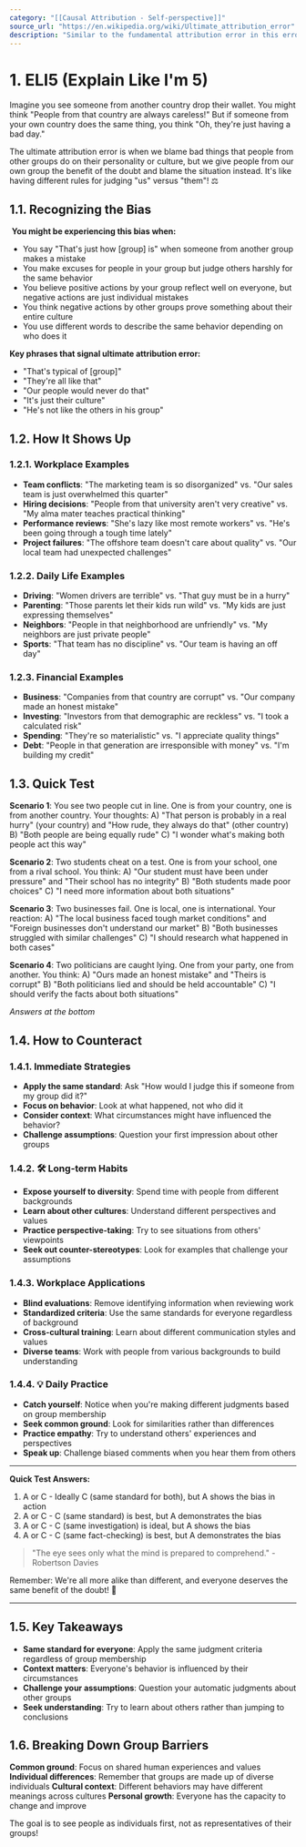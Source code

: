 ```yaml
---
category: "[[Causal Attribution - Self-perspective]]"
source_url: "https://en.wikipedia.org/wiki/Ultimate_attribution_error"
description: "Similar to the fundamental attribution error in this error a person is likely to make an internal attribution to an entire group instead of the individuals within the group"
---
```


# 1. ELI5 (Explain Like I'm 5)

 Imagine you see someone from another country drop their wallet. You might think "People from that country are always careless!" But if someone from your own country does the same thing, you think "Oh, they're just having a bad day."

The ultimate attribution error is when we blame bad things that people from other groups do on their personality or culture, but we give people from our own group the benefit of the doubt and blame the situation instead. It's like having different rules for judging "us" versus "them"! ⚖️

## 1.1. Recognizing the Bias

️ **You might be experiencing this bias when:**

- You say "That's just how [group] is" when someone from another group makes a mistake
- You make excuses for people in your group but judge others harshly for the same behavior
- You believe positive actions by your group reflect well on everyone, but negative actions are just individual mistakes
- You think negative actions by other groups prove something about their entire culture
- You use different words to describe the same behavior depending on who does it

**Key phrases that signal ultimate attribution error:**
- "That's typical of [group]"
- "They're all like that"
- "Our people would never do that"
- "It's just their culture"
- "He's not like the others in his group"

## 1.2. How It Shows Up

### 1.2.1. **Workplace Examples**

- **Team conflicts**: "The marketing team is so disorganized" vs. "Our sales team is just overwhelmed this quarter"
- **Hiring decisions**: "People from that university aren't very creative" vs. "My alma mater teaches practical thinking"
- **Performance reviews**: "She's lazy like most remote workers" vs. "He's been going through a tough time lately"
- **Project failures**: "The offshore team doesn't care about quality" vs. "Our local team had unexpected challenges"

### 1.2.2. **Daily Life Examples**

- **Driving**: "Women drivers are terrible" vs. "That guy must be in a hurry"
- **Parenting**: "Those parents let their kids run wild" vs. "My kids are just expressing themselves"
- **Neighbors**: "People in that neighborhood are unfriendly" vs. "My neighbors are just private people"
- **Sports**: "That team has no discipline" vs. "Our team is having an off day"

### 1.2.3. **Financial Examples**

- **Business**: "Companies from that country are corrupt" vs. "Our company made an honest mistake"
- **Investing**: "Investors from that demographic are reckless" vs. "I took a calculated risk"
- **Spending**: "They're so materialistic" vs. "I appreciate quality things"
- **Debt**: "People in that generation are irresponsible with money" vs. "I'm building my credit"

## 1.3. Quick Test

**Scenario 1**: You see two people cut in line. One is from your country, one is from another country. Your thoughts:
A) "That person is probably in a real hurry" (your country) and "How rude, they always do that" (other country)
B) "Both people are being equally rude"
C) "I wonder what's making both people act this way"

**Scenario 2**: Two students cheat on a test. One is from your school, one from a rival school. You think:
A) "Our student must have been under pressure" and "Their school has no integrity"
B) "Both students made poor choices"
C) "I need more information about both situations"

**Scenario 3**: Two businesses fail. One is local, one is international. Your reaction:
A) "The local business faced tough market conditions" and "Foreign businesses don't understand our market"
B) "Both businesses struggled with similar challenges"
C) "I should research what happened in both cases"

**Scenario 4**: Two politicians are caught lying. One from your party, one from another. You think:
A) "Ours made an honest mistake" and "Theirs is corrupt"
B) "Both politicians lied and should be held accountable"
C) "I should verify the facts about both situations"

*Answers at the bottom*

## 1.4. How to Counteract

### 1.4.1. **Immediate Strategies**

- **Apply the same standard**: Ask "How would I judge this if someone from my group did it?"
- **Focus on behavior**: Look at what happened, not who did it
- **Consider context**: What circumstances might have influenced the behavior?
- **Challenge assumptions**: Question your first impression about other groups

### 1.4.2. 🛠️ **Long-term Habits**

- **Expose yourself to diversity**: Spend time with people from different backgrounds
- **Learn about other cultures**: Understand different perspectives and values
- **Practice perspective-taking**: Try to see situations from others' viewpoints
- **Seek out counter-stereotypes**: Look for examples that challenge your assumptions

### 1.4.3. **Workplace Applications**

- **Blind evaluations**: Remove identifying information when reviewing work
- **Standardized criteria**: Use the same standards for everyone regardless of background
- **Cross-cultural training**: Learn about different communication styles and values
- **Diverse teams**: Work with people from various backgrounds to build understanding

### 1.4.4. 💡 **Daily Practice**

- **Catch yourself**: Notice when you're making different judgments based on group membership
- **Seek common ground**: Look for similarities rather than differences
- **Practice empathy**: Try to understand others' experiences and perspectives
- **Speak up**: Challenge biased comments when you hear them from others

---

**Quick Test Answers:**
1. A or C - Ideally C (same standard for both), but A shows the bias in action
2. A or C - C (same standard) is best, but A demonstrates the bias
3. A or C - C (same investigation) is ideal, but A shows the bias
4. A or C - C (same fact-checking) is best, but A demonstrates the bias

> "The eye sees only what the mind is prepared to comprehend." - Robertson Davies

Remember: We're all more alike than different, and everyone deserves the same benefit of the doubt! 🌟

---

## 1.5. Key Takeaways

- **Same standard for everyone**: Apply the same judgment criteria regardless of group membership
- **Context matters**: Everyone's behavior is influenced by their circumstances
- **Challenge your assumptions**: Question your automatic judgments about other groups
- **Seek understanding**: Try to learn about others rather than jumping to conclusions

## 1.6. Breaking Down Group Barriers

**Common ground**: Focus on shared human experiences and values
**Individual differences**: Remember that groups are made up of diverse individuals
**Cultural context**: Different behaviors may have different meanings across cultures
**Personal growth**: Everyone has the capacity to change and improve

The goal is to see people as individuals first, not as representatives of their groups!
